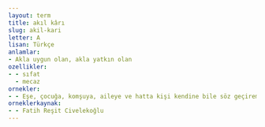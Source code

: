 ```yaml
---
layout: term
title: akıl kârı
slug: akil-kari
letter: A
lisan: Türkçe
anlamlar:
- Akla uygun olan, akla yatkın olan
ozellikler:
- - sıfat
  - mecaz
ornekler:
- - Eşe, çocuğa, komşuya, aileye ve hatta kişi kendine bile söz geçiremezken bu kimseleri kontrol etmeye çalışmak hiç akıl kârı bir tutum değildir.
orneklerkaynak:
- - Fatih Reşit Civelekoğlu
---
```

